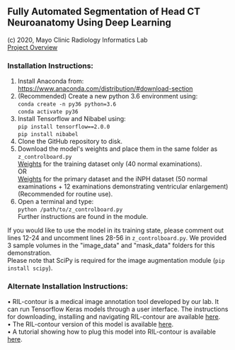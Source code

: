 ## Fully Automated Segmentation of Head CT Neuroanatomy Using Deep Learning

(c) 2020, Mayo Clinic Radiology Informatics Lab\
[Project Overview](https://jasonccai.github.io/CTBrainSegmentation)

### Installation Instructions:
1. Install Anaconda from:
https://www.anaconda.com/distribution/#download-section
2. (Recommended) Create a new python 3.6 environment using:\
`conda create -n py36 python=3.6`\
`conda activate py36`
3. Install Tensorflow and Nibabel using:\
`pip install tensorflow==2.0.0`\
`pip install nibabel`
4. Clone the GitHub repository to disk.
5. Download the model's weights and place them in the same folder as `z_controlboard.py`\
[Weights](http://placeholder.link/weights.will.be.available.after.work.is.published) for the training dataset only (40 normal examinations).\
OR\
[Weights](http://placeholder.link/weights.will.be.available.after.work.is.published) for the primary dataset and the iNPH dataset (50 normal examinations + 12 examinations demonstrating ventricular enlargement) (Recommended for routine use).
5. Open a terminal and type:\
`python /path/to/z_controlboard.py`\
Further instructions are found in the module.

If you would like to use the model in its training state, please comment out lines 12-24 and uncomment lines 28-56 in `z_controlboard.py`. We provided 3 sample volumes in the "image_data" and "mask_data" folders for this demonstration.\
Please note that SciPy is required for the image augmentation module (`pip install scipy`).

### Alternate Installation Instructions:
• RIL-contour is a medical image annotation tool developed by our lab. It can run Tensorflow Keras models through a user interface. The instructions for downloading, installing and navigating RIL-contour are available [here](https://www.youtube.com/playlist?list=PLDlybKi3CLGibnrPIlzWInqBEgtPw1ie9). \
• The RIL-contour version of this model is available [here](http://placeholder.link/weights.will.be.available.after.work.is.published). \
• A tutorial showing how to plug this model into RIL-contour is available [here](https://github.com/jasonccai/CTBrainSegmentation/blob/master/webimages/RCDemoImages/RCDemo.md).
